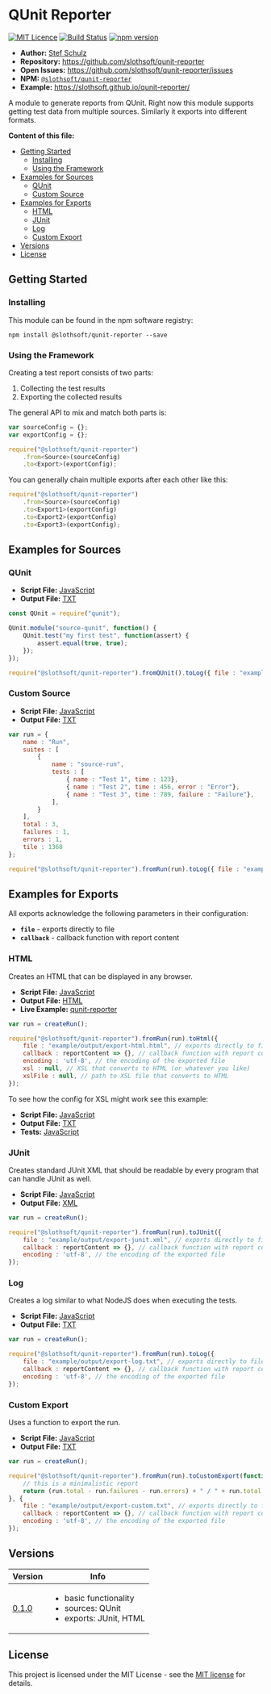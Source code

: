 # QUnit Reporter

[![MIT Licence](https://img.shields.io/badge/license-MIT-green.svg)](http://opensource.org/licenses/MIT) [![Build Status](https://travis-ci.org/slothsoft/qunit-reporter.svg?branch=master)](https://travis-ci.org/slothsoft/qunit-reporter) [![npm version](https://badge.fury.io/js/%40slothsoft%2Fqunit-reporter.svg)](https://badge.fury.io/js/%40slothsoft%2Fqunit-reporter)

- **Author:** [Stef Schulz](mailto:s.schulz@slothsoft.de)
- **Repository:** <https://github.com/slothsoft/qunit-reporter>
- **Open Issues:** <https://github.com/slothsoft/qunit-reporter/issues>
- **NPM:** [`@slothsoft/qunit-reporter`](https://www.npmjs.com/package/@slothsoft/qunit-reporter)
- **Example:** <https://slothsoft.github.io/qunit-reporter/>

A module to generate reports from QUnit. Right now this module supports getting test data from multiple sources. Similarly it exports into different formats.

**Content of this file:**

- [Getting Started](#getting-started)
    - [Installing](#installing)
    - [Using the Framework](#using-the-framework)
- [Examples for Sources](#examples-for-sources)
    - [QUnit](#qunit)
    - [Custom Source](#custom-source)
- [Examples for Exports](#examples-for-exports)
    - [HTML](#html)
    - [JUnit](#junit)
    - [Log](#log)
    - [Custom Export](#custom-export)
- [Versions](#versions)
- [License](#license)



## Getting Started

### Installing

This module can be found in the npm software registry:

```
npm install @slothsoft/qunit-reporter --save
```



### Using the Framework

Creating a test report consists of two parts:

1. Collecting the test results 
1. Exporting the collected results

The general API to mix and match both parts is:

```js
var sourceConfig = {};
var exportConfig = {};

require("@slothsoft/qunit-reporter")
	.from<Source>(sourceConfig)
	.to<Export>(exportConfig);
```

You can generally chain multiple exports after each other like this:

```js
require("@slothsoft/qunit-reporter")
	.from<Source>(sourceConfig)
	.to<Export1>(exportConfig)
	.to<Export2>(exportConfig)
	.to<Export3>(exportConfig);
```



## Examples for Sources

### QUnit

- **Script File:** [JavaScript](example/source-qunit.js)
- **Output File:** [TXT](example/output/source-qunit.txt)

```js
const QUnit = require("qunit");

QUnit.module("source-qunit", function() {
	QUnit.test("my first test", function(assert) {
		assert.equal(true, true);
	});
});

require("@slothsoft/qunit-reporter").fromQUnit().toLog({ file : "example/output/source-qunit.txt" });

```


### Custom Source

- **Script File:** [JavaScript](example/source-run.js)
- **Output File:** [TXT](example/output/source-run.txt)

```js
var run = {
	name : "Run",
	suites : [
		{
			name : "source-run",
			tests : [
				{ name : "Test 1", time : 123},
				{ name : "Test 2", time : 456, error : "Error"},
				{ name : "Test 3", time : 789, failure : "Failure"},
			],
		}
	],
	total : 3,
	failures : 1,
	errors : 1,
	tile : 1368
};

require("@slothsoft/qunit-reporter").fromRun(run).toLog({ file : "example/output/source-run.txt" });

```



## Examples for Exports

All exports acknowledge the following parameters in their configuration:

- **`file`** - exports directly to file
- **`callback`** - callback function with report content


### HTML

Creates an HTML that can be displayed in any browser.

- **Script File:** [JavaScript](example/export-html.js)
- **Output File:** [HTML](example/output/export-html.html)
- **Live Example:** [qunit-reporter](https://slothsoft.github.io/qunit-reporter/)

```js
var run = createRun();

require("@slothsoft/qunit-reporter").fromRun(run).toHtml({
	file : "example/output/export-html.html", // exports directly to file
	callback : reportContent => {}, // callback function with report content
	encoding : 'utf-8', // the encoding of the exported file
	xsl : null, // XSL that converts to HTML (or whatever you like)
	xslFile : null, // path to XSL file that converts to HTML
});
```

To see how the config for XSL might work see this example:

- **Script File:** [JavaScript](example/export-html-custom.js)
- **Output File:** [TXT](example/output/export-html-custom.txt)
- **Tests:** [JavaScript](test/export/html-export-test.js)


### JUnit

Creates standard JUnit XML that should be readable by every program that can handle JUnit as well.

- **Script File:** [JavaScript](example/export-junit.js)
- **Output File:** [XML](example/output/export-junit.xml)

```js
var run = createRun();

require("@slothsoft/qunit-reporter").fromRun(run).toJUnit({
	file : "example/output/export-junit.xml", // exports directly to file
	callback : reportContent => {}, // callback function with report content
	encoding : 'utf-8', // the encoding of the exported file
});
```


### Log

Creates a log similar to what NodeJS does when executing the tests.

- **Script File:** [JavaScript](example/export-log.js)
- **Output File:** [TXT](example/output/export-log.txt)

```js
var run = createRun();

require("@slothsoft/qunit-reporter").fromRun(run).toLog({
	file : "example/output/export-log.txt", // exports directly to file
	callback : reportContent => {}, // callback function with report content
	encoding : 'utf-8', // the encoding of the exported file
});
```


### Custom Export

Uses a function to export the run.

- **Script File:** [JavaScript](example/export-custom.js)
- **Output File:** [TXT](example/output/export-custom.txt)

```js
var run = createRun();

require("@slothsoft/qunit-reporter").fromRun(run).toCustomExport(function(run) {
	// this is a minimalistic report
	return (run.total - run.failures - run.errors) + " / " + run.total + " passed.";
}, {
	file : "example/output/export-custom.txt", // exports directly to file
	callback : reportContent => {}, // callback function with report content
	encoding : 'utf-8', // the encoding of the exported file
});
```


##  Versions


| Version       | Info    |
| ------------- | ------- |
| [0.1.0](https://github.com/slothsoft/qunit-reporter/milestone/1?closed=1) | <ul><li>basic functionality</li><li>sources: QUnit</li><li>exports: JUnit, HTML</li></ul> |
   


## License

This project is licensed under the MIT License - see the [MIT license](LICENSE) for details.
